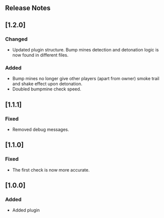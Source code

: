 ## Release Notes

## [1.2.0]

### Changed
- Updated plugin structure. Bump mines detection and detonation logic is now found in different files.

### Added
- Bump mines no longer give other players (apart from owner) smoke trail and shake effect upon detonation.
- Doubled bumpmine check speed.

## [1.1.1]

### Fixed
- Removed debug messages.

## [1.1.0]

### Fixed
- The first check is now more accurate.

## [1.0.0]

### Added
- Added plugin